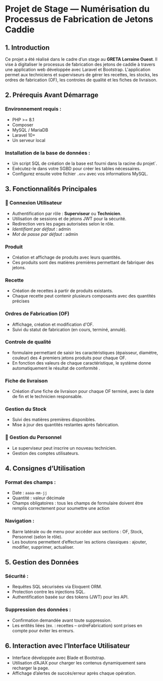 # Projet de Stage — Numérisation du Processus de Fabrication de Jetons Caddie

## 1. Introduction

Ce projet a été réalisé dans le cadre d’un stage au **GRETA Lorraine Ouest**. Il vise à digitaliser le processus de fabrication des jetons de caddie à travers une application web développée avec Laravel et Bootstrap. L'application permet aux techniciens et superviseurs de gérer les recettes, les stocks, les ordres de fabrication (OF), les controles de qualité et les fiches de livraison.

## 2. Prérequis Avant Démarrage

### Environnement requis :

- PHP >= 8.1
- Composer
- MySQL / MariaDB
- Laravel 10+
- Un serveur local 

### Installation de la base de données :

- Un script SQL de création de la base est fourni dans la racine du projet`.
- Exécutez-le dans votre SGBD pour créer les tables nécessaires.
- Configurez ensuite votre fichier `.env` avec vos informations MySQL.

## 3. Fonctionnalités Principales

### 🔐 Connexion Utilisateur

- Authentification par rôle : **Superviseur** ou **Technicien**.
- Utilisation de sessions et de jetons JWT pour la sécurité.
- Redirection vers les pages autorisées selon le rôle.
 - *Identifiant par défaut* : admin
  - *Mot de passe par défaut* : admin
  
### Produit
- Création et affichage de produits avec leurs quantités. 
- Ces produits sont des matières premières permettant de fabriquer des jetons.

### Recette
  
- Création de recettes à partir de produits existants.
- Chaque recette peut contenir plusieurs composants avec des quantités précises
    
    
### Ordres de Fabrication (OF)

- Affichage, création et modification d'OF.
- Suivi du statut de fabrication (en cours, terminé, annulé).
  

### Controle de qualité

- formulaire permettant de saisir les caractéristiques (épaisseur, diamètre, couleur) des 4 premiers jetons produits pour chaque OF. 
- En fonction des valeurs de chaque caractéristique, le système donne automatiquement le résultat de conformité .
  

### Fiche de livraison
- Création d’une fiche de livraison pour chaque OF terminé, avec la date de fin et le technicien responsable.

### Gestion du Stock

- Suivi des matières premières disponibles.
- Mise à jour des quantités restantes après fabrication.

### 👥 Gestion du Personnel

- Le superviseur peut inscrire un nouveau technicien.
- Gestion des comptes utilisateurs.

## 4. Consignes d’Utilisation

### Format des champs :

- Date : `aaaa-mm-jj`
- Quantité : valeur décimale
- Champs obligatoires : tous les champs de formulaire doivent être remplis correctement pour soumettre une action

### Navigation :

- Barre latérale ou de menu pour accéder aux sections : OF, Stock, Personnel (selon le rôle).
- Les boutons permettent d’effectuer les actions classiques : ajouter, modifier, supprimer, actualiser.

## 5. Gestion des Données

### Sécurité :

- Requêtes SQL sécurisées via Eloquent ORM.
- Protection contre les injections SQL.
- Authentification basée sur des tokens (JWT) pour les API.

### Suppression des données :

- Confirmation demandée avant toute suppression.
- Les entités liées (ex. : recettes – ordreFabrication) sont prises en compte pour éviter les erreurs.

## 6. Interaction avec l’Interface Utilisateur

- Interface développée avec Blade et Bootstrap.
- Utilisation d’AJAX pour charger les contenus dynamiquement sans recharger la page.
- Affichage d’alertes de succès/erreur après chaque opération.


